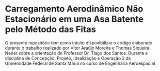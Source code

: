 # Carregamento Aerodinâmico Não Estacionário em uma Asa Batente pelo Método das Fitas
O presente repositório tem como intuito disponibilizar o código elaborado durante o trabalho realizado por Vítor Araújo Moreira e Thomas Siqueira Neder sobre a orientação do Professor Dr. Tiago dos Santos. Durante a disciplina de Concepção, Projeto, Idealização e Operação 2 da Universidade Federal de Santa Maria no curso de Engenharia Aeroespacial
